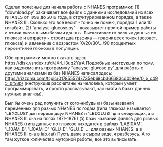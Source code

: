 Сделал полезные для начала работы с NHANES программки:
(1) "download.py" закачивает все файлы с данными исследований из всех NHANES от 1999 до 2019 года, в структурированном порядке, а также NHANES III.
Сколько это всё весит - точно не помню, порядка 1 или 10 гигабайт.
(2) "analyse-glucose.py" - показывает простой пример работы с этими скачанными базами данных. Вытаскивает из всех их данные по глюкозе и возрасту и строит два графика — график всех точек (возраст, глюкоза) и изменение с возрастом 10/20/30/.../90 процентных персентилей глюкозы в популяции.

Обе программки можно скачать здесь https://disk.yandex.ru/d/JXrLil3uq2YaIA 
Подробные инструкции по тому, как видоизменить программку "analyse-glucose.py" для работы с другими анализами из баз NHANES написал здесь:
https://rizzoma.com/topic/0178555743735eb69cb366683cd0b9ee/0_b_c495_br98b/ (инструкции рассчитаны на человека, который умеет программировать, и просто рассказывают, как найти в базах данных нужные анализы).

Был бы очень рад получить от кого-нибудь
(а) базы названий переменных для разных NHANES по годам (типа глюкоза называется 'LBXGLUSI' для первых двух NHANES и 'LBDGLUSI' для следующих, а в NHANES III она на полях 1871-1876)
(б) базы названий файлов для разных NHANES (типа данные по глюкозе находятся в файлах 'LAB10AM', 'L10AM_B', 'L10AM_C', 'GLU_D', 'GLU_E' ... для разных NHANES, а в NHANES III она в lab.dat)
Пусть даже в сыром виде, я разберусь. А то там жуткое количество муторной работы, всё это выписывать.
